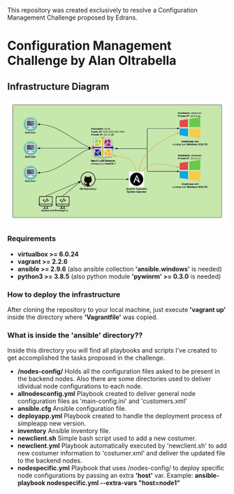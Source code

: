 This repository was created exclusively to resolve a Configuration Management Challenge proposed by Edrans.
# Configuration Management Challenge by Alan Oltrabella

## Infrastructure Diagram
![alt text](simpleapp_infra.jpeg)
### Requirements
- **virtualbox >= 6.0.24**
- **vagrant >= 2.2.6**
- **ansible >= 2.9.6** (also ansible collection **'ansible.windows'** is needed)
- **python3 >= 3.8.5** (also python module **'pywinrm' >= 0.3.0** is needed)

### How to deploy the infrastructure

After cloning the repository to your local machine, just execute **'vagrant up'** inside the directory where **'Vagrantfile'** was copied.

### What is inside the 'ansible' directory??

Inside this directory you will find all playbooks and scripts I've created to get accomplished the tasks proposed in the challenge.

- **/nodes-config/** Holds all the configuration files asked to be present in the backend nodes. Also there are some directories used to deliver idividual node configurations to each node.
- **allnodesconfig.yml** Playbook created to deliver general node configuration files as 'main-config.ini' and 'customers.xml'
-  **ansible.cfg** Ansible configuration file.
-  **deployapp.yml** Playbook created to handle the deployment process of simpleapp new version.
-  **inventory** Ansible inventory file.
-  **newclient.sh** Simple bash script used to add a new costumer.
-  **newclient.yml** Playbook automatically executed by 'newclient.sh' to add new costumer information to 'costumer.xml' and deliver the updated file to the backend nodes.
-  **nodespecific.yml** Playbook that uses /nodes-config/ to deploy specific node configurations by passing an extra **'host'** var. Example: **ansible-playbook nodespecific.yml --extra-vars "host=node1"**